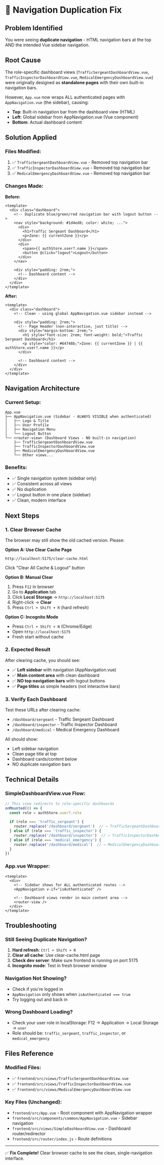 # 🔧 Navigation Duplication Fix

## Problem Identified
You were seeing **duplicate navigation** - HTML navigation bars at the top AND the intended Vue sidebar navigation.

## Root Cause
The role-specific dashboard views (`TrafficSergeantDashboardView.vue`, `TrafficInspectorDashboardView.vue`, `MedicalEmergencyDashboardView.vue`) were originally designed as **standalone pages** with their own built-in navigation bars.

However, `App.vue` now wraps ALL authenticated pages with `AppNavigation.vue` (the sidebar), causing:
- **Top**: Built-in navigation bar from the dashboard view (HTML)
- **Left**: Global sidebar from AppNavigation.vue (Vue component)
- **Bottom**: Actual dashboard content

## Solution Applied

### Files Modified:
1. ✅ `TrafficSergeantDashboardView.vue` - Removed top navigation bar
2. ✅ `TrafficInspectorDashboardView.vue` - Removed top navigation bar  
3. ✅ `MedicalEmergencyDashboardView.vue` - Removed top navigation bar

### Changes Made:
**Before:**
```vue
<template>
  <div class="dashboard">
    <!-- Duplicate blue/green/red navigation bar with logout button -->
    <nav style="background: #1d4ed8; color: white; ...">
      <div>
        <h1>Traffic Sergeant Dashboard</h1>
        <p>Zone: {{ currentZone }}</p>
      </div>
      <div>
        <span>{{ authStore.user?.name }}</span>
        <button @click="logout">Logout</button>
      </div>
    </nav>

    <div style="padding: 2rem;">
      <!-- Dashboard content -->
    </div>
  </div>
</template>
```

**After:**
```vue
<template>
  <div class="dashboard">
    <!-- Clean - using global AppNavigation.vue sidebar instead -->
    
    <div style="padding: 2rem;">
      <!-- Page Header (non-interactive, just title) -->
      <div style="margin-bottom: 2rem;">
        <h1 style="font-size: 2rem; font-weight: bold;">Traffic Sergeant Dashboard</h1>
        <p style="color: #64748b;">Zone: {{ currentZone }} | {{ authStore.user?.name }}</p>
      </div>
      
      <!-- Dashboard content -->
    </div>
  </div>
</template>
```

## Navigation Architecture

### Current Setup:
```
App.vue
├── AppNavigation.vue (Sidebar - ALWAYS VISIBLE when authenticated)
│   ├── Logo & Title
│   ├── User Profile
│   ├── Navigation Menu
│   └── Logout Button
└── <router-view> (Dashboard Views - NO built-in navigation)
    ├── TrafficSergeantDashboardView.vue
    ├── TrafficInspectorDashboardView.vue
    ├── MedicalEmergencyDashboardView.vue
    └── Other views...
```

### Benefits:
- ✅ Single navigation system (sidebar only)
- ✅ Consistent across all views
- ✅ No duplication
- ✅ Logout button in one place (sidebar)
- ✅ Clean, modern interface

## Next Steps

### 1. Clear Browser Cache
The browser may still show the old cached version. Please:

**Option A: Use Clear Cache Page**
```
http://localhost:5175/clear-cache.html
```
Click "Clear All Cache & Logout" button

**Option B: Manual Clear**
1. Press `F12` in browser
2. Go to **Application** tab
3. Click **Local Storage** → `http://localhost:5175`
4. Right-click → **Clear**
5. Press `Ctrl + Shift + R` (hard refresh)

**Option C: Incognito Mode**
- Press `Ctrl + Shift + N` (Chrome/Edge)
- Open `http://localhost:5175`
- Fresh start without cache

### 2. Expected Result
After clearing cache, you should see:
- ✅ **Left sidebar** with navigation (AppNavigation.vue)
- ✅ **Main content area** with clean dashboard
- ✅ **NO top navigation bars** with logout buttons
- ✅ **Page titles** as simple headers (not interactive bars)

### 3. Verify Each Dashboard
Test these URLs after clearing cache:
- `/dashboard/sergeant` - Traffic Sergeant Dashboard
- `/dashboard/inspector` - Traffic Inspector Dashboard
- `/dashboard/medical` - Medical Emergency Dashboard

All should show:
- Left sidebar navigation
- Clean page title at top
- Dashboard cards/content below
- NO duplicate navigation bars

## Technical Details

### SimpleDashboardView.vue Flow:
```javascript
// This view redirects to role-specific dashboards
onMounted(() => {
  const role = authStore.user?.role
  
  if (role === 'traffic_sergeant') {
    router.replace('/dashboard/sergeant')  // → TrafficSergeantDashboardView
  } else if (role === 'traffic_inspector') {
    router.replace('/dashboard/inspector')  // → TrafficInspectorDashboardView
  } else if (role === 'medical_emergency') {
    router.replace('/dashboard/medical')  // → MedicalEmergencyDashboardView
  }
})
```

### App.vue Wrapper:
```vue
<template>
  <div>
    <!-- Sidebar shows for ALL authenticated routes -->
    <AppNavigation v-if="isAuthenticated" />
    
    <!-- Dashboard views render in main content area -->
    <router-view />
  </div>
</template>
```

## Troubleshooting

### Still Seeing Duplicate Navigation?
1. **Hard refresh**: `Ctrl + Shift + R`
2. **Clear all cache**: Use clear-cache.html page
3. **Check dev server**: Make sure frontend is running on port 5175
4. **Incognito mode**: Test in fresh browser window

### Navigation Not Showing?
- Check if you're logged in
- `AppNavigation` only shows when `isAuthenticated === true`
- Try logging out and back in

### Wrong Dashboard Loading?
- Check your user role in localStorage: F12 → Application → Local Storage → `user`
- Role should be: `traffic_sergeant`, `traffic_inspector`, or `medical_emergency`

## Files Reference

### Modified Files:
- ✅ `frontend/src/views/TrafficSergeantDashboardView.vue`
- ✅ `frontend/src/views/TrafficInspectorDashboardView.vue`
- ✅ `frontend/src/views/MedicalEmergencyDashboardView.vue`

### Key Files (Unchanged):
- `frontend/src/App.vue` - Root component with AppNavigation wrapper
- `frontend/src/components/common/AppNavigation.vue` - Sidebar navigation
- `frontend/src/views/SimpleDashboardView.vue` - Dashboard router/redirector
- `frontend/src/router/index.js` - Route definitions

---

✅ **Fix Complete!** Clear browser cache to see the clean, single-navigation interface.
